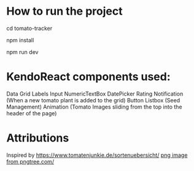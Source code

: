 # How to run the project

cd tomato-tracker

npm install

npm run dev

# KendoReact components used:

Data Grid
Labels
Input
NumericTextBox
DatePicker
Rating
Notification (When a new tomato plant is added to the grid)
Button
Listbox (Seed Management)
Animation (Tomato Images sliding from the top into the header of the page)

# Attributions

Inspired by https://www.tomatenjunkie.de/sortenuebersicht/
<a href='https://pngtree.com/freepng/cherry-tomato-cartoon-vector_5327891.html'>png image from pngtree.com/</a>
